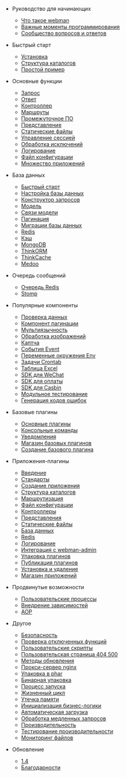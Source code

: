 - Руководство для начинающих

  - [Что такое webman](README.md)
  - [Важные моменты программирования](attention.md)
  - [Сообщество вопросов и ответов](help.md)
  
- Быстрый старт
  
  - [Установка](install.md)
  - [Структура каталогов](directory.md)
  - [Простой пример](tutorial.md)

- Основные функции

  - [Запрос](request.md)
  - [Ответ](response.md)
  - [Контроллер](controller.md)
  - [Маршруты](route.md)
  - [Промежуточное ПО](middleware.md)
  - [Представление](view.md)
  - [Статические файлы](static.md)
  - [Управление сессией](session.md)
  - [Обработка исключений](exception.md)
  - [Логирование](log.md)
  - [Файл конфигурации](config.md)
  - [Множество приложений](multiapp.md)

- База данных

  - [Быстрый старт](db/tutorial.md)
  - [Настройка базы данных](db/config.md)
  - [Конструктор запросов](db/queries.md)
  - [Модель](db/model.md)
  - [Связи модели](db/relationships.md)
  - [Пагинация](db/paginator.md)
  - [Миграции базы данных](db/migration.md)
  - [Redis](db/redis.md)
  - [Кэш](db/cache.md)
  - [MongoDB](db/mongo.md)
  - [ThinkORM](db/thinkorm.md)
  - [ThinkCache](db/thinkcache.md)
  - [Medoo](db/medoo.md)
  
- Очередь сообщений
  - [Очередь Redis](queue/redis.md)
  - [Stomp](queue/stomp.md)
 
- Популярные компоненты
  - [Проверка данных](components/validation.md)
  - [Компонент пагинации](components/paginator.md)
  - [Мультиязычность](components/translation.md)
  - [Обработка изображений](components/image.md)
  - [Каптча](components/captcha.md)
  - [События Event](components/event.md)
  - [Переменные окружения Env](components/env.md)
  - [Задачи Crontab](components/crontab.md)
  - [Таблица Excel](components/excel.md)
  - [SDK для WeChat](components/wechat.md)
  - [SDK для оплаты](components/payment.md)
  - [SDK для Casbin](components/casbin.md)
  - [Модульное тестирование](components/unitest.md)
  - [Генерация кодов ошибок](components/generate_error_code.md)

- Базовые плагины
  - [Основные плагины](plugin/base.md)
  - [Консольные команды](plugin/console.md)
  - [Уведомления](plugin/push.md)
  - [Магазин базовых плагинов](plugin/market.md)
  - [Создание базового плагина](plugin/create.md)

- Приложения-плагины
  - [Введение](app/app.md)
  - [Стандарты](app/standard.md)
  - [Создание приложения](app/create.md)
  - [Структура каталогов](app/directory.md)
  - [Маршрутизация](app/route.md)
  - [Файл конфигурации](app/config.md)
  - [Контроллеры](app/controller.md)
  - [Представления](app/view.md)
  - [Статические файлы](app/static.md)
  - [База данных](app/database.md)
  - [Redis](app/redis.md)
  - [Логирование](app/log.md)
  - [Интеграция с webman-admin](app/admin.md)
  - [Упаковка плагинов](app/pack.md)
  - [Публикация плагинов](app/publish.md)
  - [Установка и удаление](app/install.md)
  - [Магазин приложений](app/market.md)

- Продвинутые возможности

  - [Пользовательские процессы](process.md)
  - [Внедрение зависимостей](di.md)
  - [AOP](aop.md)
  
- Другое
  - [Безопасность](others/security.md)
  - [Проверка отключенных функций](others/disable-function-check.md)
  - [Пользовательские скрипты](others/scripts.md)
  - [Пользовательская страница 404 500](others/custom-error-page.md)
  - [Методы обновления](others/upgrade.md)
  - [Прокси-сервер nginx](others/nginx-proxy.md)
  - [Упаковка в phar](others/phar.md)
  - [Бинарная упаковка](others/bin.md)
  - [Процесс запуска](others/process.md)
  - [Жизненный цикл](others/lifecycle.md)
  - [Утечка памяти](others/memory-leak.md)
  - [Инициализация бизнес-логики](others/bootstrap.md)
  - [Автоматическая загрузка](others/autoload.md)
  - [Обработка медленных запросов](others/task.md)
  - [Производительность](others/performance.md)
  - [Тестирование производительности](others/benchmarks.md)
  - [Мониторинг файлов](others/monitor.md)

- Обновление
  - [1.4](upgrade/1-4.md)
  - [Благодарности](thanks.md)
